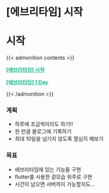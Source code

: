 # [에브리타임] 시작


# 시작

{{< admonition contents >}}

<a aria-current="page" class="active" href="https://jyukki97.github.io/start/" style="color: rgb(18, 184, 134); font-weight: bold;">[에브리타임] 시작</a>

<a aria-current="page" class="active" href="https://jyukki97.github.io/1day/" style="color: rgb(18, 184, 134); font-weight: bold;">[에브리타임] 1 Day</a>

{{< /admonition >}}



### 계획

- 하루에 조금씩이라도 하기!!
- 한 만큼 블로그에 기록하기
- 최대 10일을 넘기지 않도록 열심히 해보기





### 목표

- 에브리타임에 있는 기능들 구현
- flutter를 사용한 겉모습 위주로 구현
- 시간이 남으면 서버까지 가능할지도...

